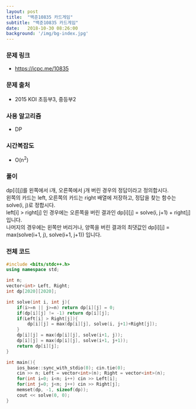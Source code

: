 ```yaml
---
layout: post
title:  "백준10835 카드게임"
subtitle: "백준10835 카드게임"
date:   2018-10-30 08:26:00
background: '/img/bg-index.jpg'
---
```


### 문제 링크
* https://icpc.me/10835

### 문제 출처
* 2015 KOI 초등부3, 중등부2

### 사용 알고리즘
* DP

### 시간복잡도
* O(n<sup>2</sup>)

### 풀이
dp[i][j]를 왼쪽에서 i개, 오른쪽에서 j개 버린 경우의 정답이라고 정의합시다.<br>
왼쪽의 카드는 left, 오른쪽의 카드는 right 배열에 저장하고, 정답을 찾는 함수는 solve(i, j)로 정합시다.<br>
left[i] > right[j] 인 경우에는 오른쪽을 버린 결과인 dp[i][j] = solve(i, j+1) + right[j] 입니다.<br>
나머지의 경우에는 왼쪽만 버리거나, 양쪽을 버린 결과의 최댓값인 dp[i][j] = max(solve(i+1, j), solve(i+1, j+1)) 입니다.

### 전체 코드
```cpp
#include <bits/stdc++.h>
using namespace std;

int n;
vector<int> Left, Right;
int dp[2020][2020];

int solve(int i, int j){
	if(i>=n || j>=n) return dp[i][j] = 0;
	if(dp[i][j] != -1) return dp[i][j];
	if(Left[i] > Right[j]){
		dp[i][j] = max(dp[i][j], solve(i, j+1)+Right[j]);
	}
	dp[i][j] = max(dp[i][j], solve(i+1, j));
	dp[i][j] = max(dp[i][j], solve(i+1, j+1));
	return dp[i][j];
}

int main(){
	ios_base::sync_with_stdio(0); cin.tie(0);
	cin >> n; Left = vector<int>(n); Right = vector<int>(n);
	for(int i=0; i<n; i++) cin >> Left[i];
	for(int j=0; j<n; j++) cin >> Right[j];
	memset(dp, -1, sizeof(dp));
	cout << solve(0, 0);
}
```
